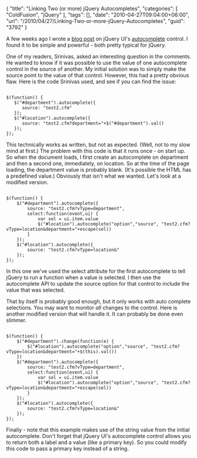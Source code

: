 {
	"title": "Linking Two (or more) jQuery Autocompletes",
	"categories": [
		"ColdFusion",
		"jQuery"
	],
	"tags": [],
	"date": "2010-04-27T09:04:00+06:00",
	"url": "/2010/04/27/Linking-Two-or-more-jQuery-Autocompletes",
	"guid": "3792"
}

A few weeks ago I wrote a <a href="http://www.raymondcamden.com/index.cfm/2010/4/12/Playing-with-jQuery-UIs-Autocomplete-Control">blog post</a> on jQuery UI's <a href="http://jqueryui.com/demos/autocomplete/">autocomplete</a> control. I found it to be simple and powerful - both pretty typical for jQuery.
<!--more-->
<p>

One of my readers, Srinivas, asked an interesting question in the comments. He wanted to know if it was possible to use the value of one autocomplete control in the source of another. My initial solution was to simply make the source point to the value of that control. However, this had a pretty obvious flaw. Here is the code Srinivas used, and see if you can find the issue:

<p>

<code>
$(function() {
   $("#department").autocomplete({
      source: "test2.cfm"
   });
   $("#location").autocomplete({
      source: "test2.cfm?department="+$("#department").val() 
   });
});
</code>

<p>

This technically works as written, but not as expected. (Well, not to my slow mind at first.) The problem with this code is that it runs once - on start up. So when the document loads, I first create an autocomplete on department and then a second one, immediately, on location. So at the time of the page loading, the department value is probably blank. (It's possible the HTML has a predefined value.) Obviously that isn't what we wanted. Let's look at a modified version.

<p>

<code>
$(function() {
	$("#department").autocomplete({
		source: "test2.cfm?vType=department",
		select:function(event,ui) {
			var sel = ui.item.value
			$("#location").autocomplete("option","source", "test2.cfm?vType=location&department="+escape(sel))
		}
	});
	$("#location").autocomplete({
		source: "test2.cfm?vType=location&"
	});
});
</code>

<p>

In this one we've used the select attribute for the first autocomplete to tell jQuery to run a function when a value is selected. I then use the autocomplete API to update the source option for that control to include the value that was selected. 

<p>

That by itself is probably good enough, but it only works with auto complete selections. You may want to monitor <i>all</i> changes to the control. Here is another modified version that will handle it. It can probably be done even slimmer.

<p>

<code>
$(function() {
	$("#department").change(function(e) {
		$("#location").autocomplete("option","source", "test2.cfm?vType=location&department="+$(this).val())
	})
	$("#department").autocomplete({
		source: "test2.cfm?vType=department",
		select:function(event,ui) {
			var sel = ui.item.value
			$("#location").autocomplete("option","source", "test2.cfm?vType=location&department="+escape(sel))
		}
	});
	$("#location").autocomplete({
		source: "test2.cfm?vType=location&"
	});
});
</code>

<p>

Finally - note that this example makes use of the string value from the initial autocomplete. Don't forget that jQuery UI's autocomplete control allows you to return both a label and a value (like a primary key). So you could modify this code to pass a primary key instead of a string.